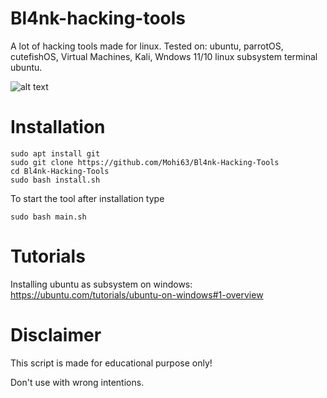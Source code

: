 # Bl4nk-hacking-tools
A lot of hacking tools made for linux.
Tested on: ubuntu, parrotOS, cutefishOS, Virtual Machines, Kali, Wndows 11/10 linux subsystem terminal ubuntu.

![alt text](https://cdn.discordapp.com/attachments/800462260622590002/943844817635536946/unknown.png)
# Installation
```
sudo apt install git
sudo git clone https://github.com/Mohi63/Bl4nk-Hacking-Tools
cd Bl4nk-Hacking-Tools
sudo bash install.sh
```
To start the tool after installation type
```
sudo bash main.sh
```
# Tutorials
Installing ubuntu as subsystem on windows: https://ubuntu.com/tutorials/ubuntu-on-windows#1-overview
# Disclaimer
This script is made for educational purpose only!

Don't use with wrong intentions.
